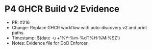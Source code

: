 # P4 GHCR Build v2 Evidence
- PR: #216
- Change: Replace GHCR workflow with auto-discovery v2 and print paths.
- Timestamp: $(date -u +'%Y-%m-%dT%H:%M:%SZ')
- Notes: Evidence file for DoD Enforcer.
